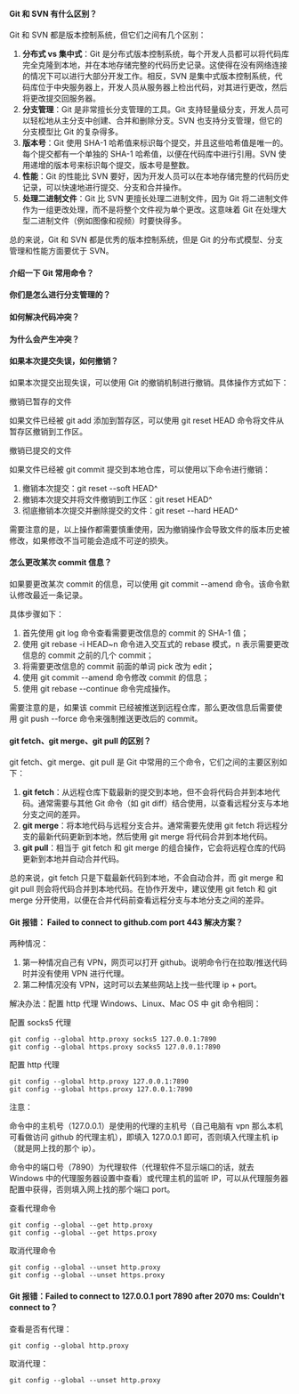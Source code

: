 <!--
 * @Author: Shu Binqi
 * @Date: 2023-02-24 21:10:06
 * @LastEditors: Shu Binqi
 * @LastEditTime: 2023-03-03 14:13:41
 * @Description: Git 面试题（8题）
 * @Version: 1.0.0
 * @FilePath: \interviewQuestions\Tool\Version\Git.md
-->

#### Git 和 SVN 有什么区别？

Git 和 SVN 都是版本控制系统，但它们之间有几个区别：

1. **分布式 vs 集中式**：Git 是分布式版本控制系统，每个开发人员都可以将代码库完全克隆到本地，并在本地存储完整的代码历史记录。这使得在没有网络连接的情况下可以进行大部分开发工作。相反，SVN 是集中式版本控制系统，代码库位于中央服务器上，开发人员从服务器上检出代码，对其进行更改，然后将更改提交回服务器。
1. **分支管理**：Git 是非常擅长分支管理的工具。Git 支持轻量级分支，开发人员可以轻松地从主分支中创建、合并和删除分支。SVN 也支持分支管理，但它的分支模型比 Git 的复杂得多。
1. **版本号**：Git 使用 SHA-1 哈希值来标识每个提交，并且这些哈希值是唯一的。每个提交都有一个单独的 SHA-1 哈希值，以便在代码库中进行引用。SVN 使用递增的版本号来标识每个提交，版本号是整数。
1. **性能**：Git 的性能比 SVN 要好，因为开发人员可以在本地存储完整的代码历史记录，可以快速地进行提交、分支和合并操作。
1. **处理二进制文件**：Git 比 SVN 更擅长处理二进制文件，因为 Git 将二进制文件作为一组更改处理，而不是将整个文件视为单个更改。这意味着 Git 在处理大型二进制文件（例如图像和视频）时要快得多。

总的来说，Git 和 SVN 都是优秀的版本控制系统，但是 Git 的分布式模型、分支管理和性能方面要优于 SVN。

#### 介绍一下 Git 常用命令？

#### 你们是怎么进行分支管理的？

#### 如何解决代码冲突？

#### 为什么会产生冲突？

#### 如果本次提交失误，如何撤销？

如果本次提交出现失误，可以使用 Git 的撤销机制进行撤销。具体操作方式如下：

撤销已暂存的文件

如果文件已经被 git add 添加到暂存区，可以使用 git reset HEAD <file> 命令将文件从暂存区撤销到工作区。

撤销已提交的文件

如果文件已经被 git commit 提交到本地仓库，可以使用以下命令进行撤销：

1. 撤销本次提交：git reset --soft HEAD^
1. 撤销本次提交并将文件撤销到工作区：git reset HEAD^
1. 彻底撤销本次提交并删除提交的文件：git reset --hard HEAD^

需要注意的是，以上操作都需要慎重使用，因为撤销操作会导致文件的版本历史被修改，如果修改不当可能会造成不可逆的损失。

#### 怎么更改某次 commit 信息？

如果要更改某次 commit 的信息，可以使用 git commit --amend 命令。该命令默认修改最近一条记录。

具体步骤如下：

1. 首先使用 git log 命令查看需要更改信息的 commit 的 SHA-1 值；
1. 使用 git rebase -i HEAD~n 命令进入交互式的 rebase 模式，n 表示需要更改信息的 commit 之前的几个 commit；
1. 将需要更改信息的 commit 前面的单词 pick 改为 edit；
1. 使用 git commit --amend 命令修改 commit 的信息；
1. 使用 git rebase --continue 命令完成操作。

需要注意的是，如果该 commit 已经被推送到远程仓库，那么更改信息后需要使用 git push --force 命令来强制推送更改后的 commit。

#### git fetch、git merge、git pull 的区别？

git fetch、git merge、git pull 是 Git 中常用的三个命令，它们之间的主要区别如下：

1. **git fetch**：从远程仓库下载最新的提交到本地，但不会将代码合并到本地代码。通常需要与其他 Git 命令（如 git diff）结合使用，以查看远程分支与本地分支之间的差异。
1. **git merge**：将本地代码与远程分支合并。通常需要先使用 git fetch 将远程分支的最新代码更新到本地，然后使用 git merge 将代码合并到本地代码。
1. **git pull**：相当于 git fetch 和 git merge 的组合操作，它会将远程仓库的代码更新到本地并自动合并代码。

总的来说，git fetch 只是下载最新代码到本地，不会自动合并，而 git merge 和 git pull 则会将代码合并到本地代码。在协作开发中，建议使用 git fetch 和 git merge 分开使用，以便在合并代码前查看远程分支与本地分支之间的差异。

#### Git 报错： Failed to connect to github.com port 443 解决方案？

两种情况：

1. 第一种情况自己有 VPN，网页可以打开 github。说明命令行在拉取/推送代码时并没有使用 VPN 进行代理。
2. 第二种情况没有 VPN，这时可以去某些网站上找一些代理 ip + port。

解决办法：配置 http 代理 Windows、Linux、Mac OS 中 git 命令相同：

配置 socks5 代理

```
git config --global http.proxy socks5 127.0.0.1:7890
git config --global https.proxy socks5 127.0.0.1:7890
```

配置 http 代理

```
git config --global http.proxy 127.0.0.1:7890
git config --global https.proxy 127.0.0.1:7890
```

注意：

命令中的主机号（127.0.0.1）是使用的代理的主机号（自己电脑有 vpn 那么本机可看做访问 github 的代理主机），即填入 127.0.0.1 即可，否则填入代理主机 ip（就是网上找的那个 ip）。

命令中的端口号（7890）为代理软件（代理软件不显示端口的话，就去 Windows 中的代理服务器设置中查看）或代理主机的监听 IP，可以从代理服务器配置中获得，否则填入网上找的那个端口 port。

查看代理命令

```
git config --global --get http.proxy
git config --global --get https.proxy
```

取消代理命令

```
git config --global --unset http.proxy
git config --global --unset https.proxy
```

#### Git 报错：Failed to connect to 127.0.0.1 port 7890 after 2070 ms: Couldn't connect to？

查看是否有代理：

```
git config --global http.proxy
```

取消代理：

```
git config --global --unset http.proxy
```
